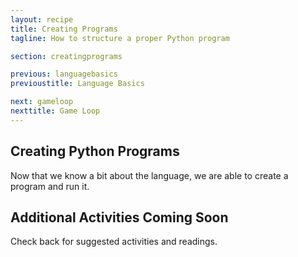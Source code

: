```yaml
---
layout: recipe
title: Creating Programs
tagline: How to structure a proper Python program

section: creatingprograms

previous: languagebasics
previoustitle: Language Basics

next: gameloop
nexttitle: Game Loop
---
```


## Creating Python Programs

Now that we know a bit about the language, we are able to create a program and run it.

## Additional Activities Coming Soon

Check back for suggested activities and readings.
